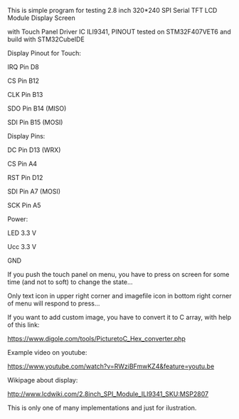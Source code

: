 This is simple program for testing 2.8 inch 320*240 SPI Serial TFT LCD Module Display Screen 

with Touch Panel Driver IC ILI9341, PINOUT tested on STM32F407VET6 and build with STM32CubeIDE

Display Pinout for Touch:

IRQ   Pin    D8

CS    Pin    B12

CLK   Pin    B13

SDO   Pin    B14  (MISO)

SDI   Pin    B15  (MOSI)

Display Pins:

DC    Pin    D13  (WRX)

CS    Pin    A4

RST   Pin    D12

SDI   Pin    A7   (MOSI)

SCK   Pin    A5 

Power:

LED   3.3 V

Ucc   3.3 V

GND  

If you push the touch panel on menu, you have to press on screen for some time (and not to soft) to change the state...

Only text icon in upper right corner and imagefile icon in bottom right corner of menu will respond to press...

If you want to add custom image, you have to convert it to C array, with help of this link:

https://www.digole.com/tools/PicturetoC_Hex_converter.php


Example video on youtube:

https://www.youtube.com/watch?v=RWziBFmwKZ4&feature=youtu.be


Wikipage about display:

http://www.lcdwiki.com/2.8inch_SPI_Module_ILI9341_SKU:MSP2807


This is only one of many implementations and just for ilustration.

